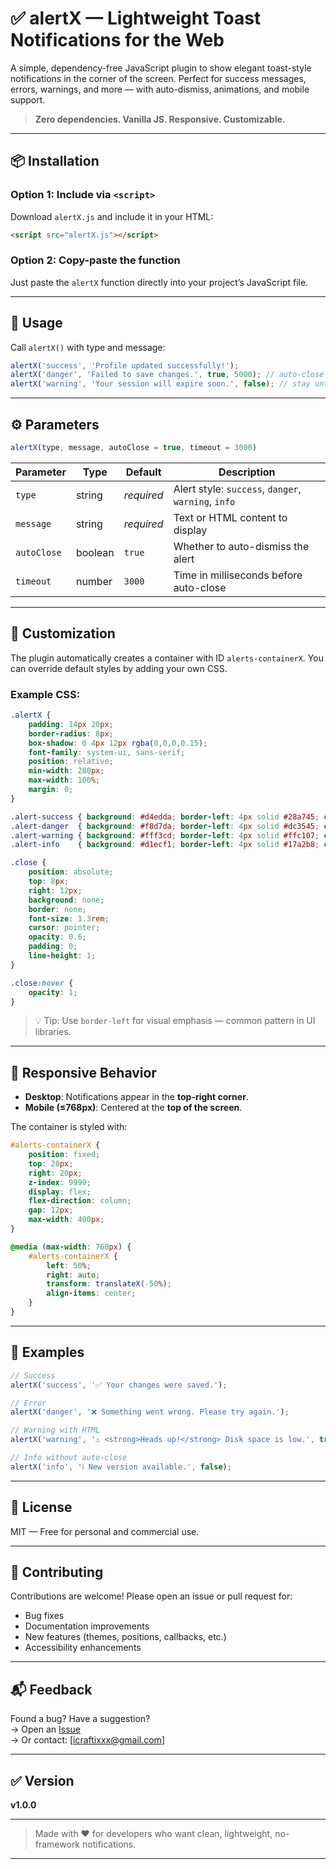 # ✅ alertX — Lightweight Toast Notifications for the Web

A simple, dependency-free JavaScript plugin to show elegant toast-style notifications in the corner of the screen. Perfect for success messages, errors, warnings, and more — with auto-dismiss, animations, and mobile support.

> **Zero dependencies. Vanilla JS. Responsive. Customizable.**

---

## 📦 Installation

### Option 1: Include via `<script>`

Download `alertX.js` and include it in your HTML:

```html
<script src="alertX.js"></script>
```

### Option 2: Copy-paste the function

Just paste the `alertX` function directly into your project’s JavaScript file.

---

## 🚀 Usage

Call `alertX()` with type and message:

```js
alertX('success', 'Profile updated successfully!');
alertX('danger', 'Failed to save changes.', true, 5000); // auto-close after 5s
alertX('warning', 'Your session will expire soon.', false); // stay until closed
```

---

## ⚙️ Parameters

```js
alertX(type, message, autoClose = true, timeout = 3000)
```

| Parameter   | Type    | Default     | Description                          |
|-------------|---------|-------------|--------------------------------------|
| `type`      | string  | *required*  | Alert style: `success`, `danger`, `warning`, `info` |
| `message`   | string  | *required*  | Text or HTML content to display      |
| `autoClose` | boolean | `true`      | Whether to auto-dismiss the alert    |
| `timeout`   | number  | `3000`      | Time in milliseconds before auto-close |

---

## 🎨 Customization

The plugin automatically creates a container with ID `alerts-containerX`. You can override default styles by adding your own CSS.

### Example CSS:

```css
.alertX {
    padding: 14px 20px;
    border-radius: 8px;
    box-shadow: 0 4px 12px rgba(0,0,0,0.15);
    font-family: system-ui, sans-serif;
    position: relative;
    min-width: 280px;
    max-width: 100%;
    margin: 0;
}

.alert-success { background: #d4edda; border-left: 4px solid #28a745; color: #155724; }
.alert-danger  { background: #f8d7da; border-left: 4px solid #dc3545; color: #721c24; }
.alert-warning { background: #fff3cd; border-left: 4px solid #ffc107; color: #856404; }
.alert-info    { background: #d1ecf1; border-left: 4px solid #17a2b8; color: #0c5460; }

.close {
    position: absolute;
    top: 8px;
    right: 12px;
    background: none;
    border: none;
    font-size: 1.3rem;
    cursor: pointer;
    opacity: 0.6;
    padding: 0;
    line-height: 1;
}

.close:hover {
    opacity: 1;
}
```

> 💡 Tip: Use `border-left` for visual emphasis — common pattern in UI libraries.

---

## 📱 Responsive Behavior

- **Desktop**: Notifications appear in the **top-right corner**.
- **Mobile (≤768px)**: Centered at the **top of the screen**.

The container is styled with:

```css
#alerts-containerX {
    position: fixed;
    top: 20px;
    right: 20px;
    z-index: 9999;
    display: flex;
    flex-direction: column;
    gap: 12px;
    max-width: 400px;
}

@media (max-width: 768px) {
    #alerts-containerX {
        left: 50%;
        right: auto;
        transform: translateX(-50%);
        align-items: center;
    }
}
```

---

## 🧪 Examples

```js
// Success
alertX('success', '✅ Your changes were saved.');

// Error
alertX('danger', '❌ Something went wrong. Please try again.');

// Warning with HTML
alertX('warning', '⚠️ <strong>Heads up!</strong> Disk space is low.', true, 6000);

// Info without auto-close
alertX('info', 'ℹ️ New version available.', false);
```

---

## 📜 License

MIT — Free for personal and commercial use.

---

## 🤝 Contributing

Contributions are welcome! Please open an issue or pull request for:

- Bug fixes
- Documentation improvements
- New features (themes, positions, callbacks, etc.)
- Accessibility enhancements

---

## 📬 Feedback

Found a bug? Have a suggestion?  
→ Open an [Issue](https://github.com/icrafti/alertX/issues)  
→ Or contact: [icraftixxx@gmail.com]

---

## ✅ Version

**v1.0.0**

---

> Made with ❤️ for developers who want clean, lightweight, no-framework notifications.

---
